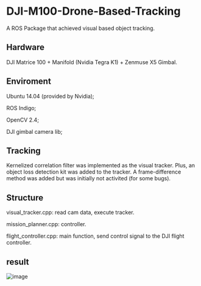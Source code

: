 # DJI-M100-Drone-Based-Tracking
A ROS Package that achieved visual based object tracking.

## Hardware

DJI Matrice 100 + Manifold (Nvidia Tegra K1) + Zenmuse X5 Gimbal.

## Enviroment

Ubuntu 14.04 (provided by Nvidia);

ROS Indigo;

OpenCV 2.4;

DJI gimbal camera lib;

## Tracking

Kernelized correlation filter was implemented as the visual tracker. Plus, an object loss detection kit was added to the tracker. A frame-difference method was added but was initially not activited (for some bugs).

## Structure

visual_tracker.cpp: read cam data, execute tracker.

mission_planner.cpp: controller.

flight_controller.cpp: main function, send control signal to the DJI flight controller.

## result

![image](https://github.com/SuboOx/DJI-M100-Drone-Based-Tracking/edit/master/result.gif)



